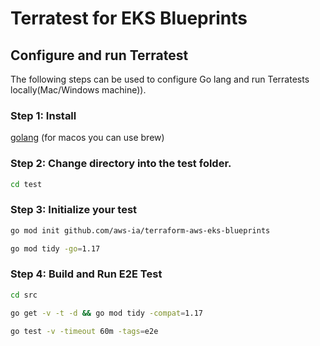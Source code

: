 # Terratest for EKS Blueprints

## Configure and run Terratest

The following steps can be used to configure Go lang and run Terratests locally(Mac/Windows machine)).

### Step 1: Install

[golang](https://go.dev/doc/install) (for macos you can use brew)

### Step 2: Change directory into the test folder.

```sh
cd test
```

### Step 3: Initialize your test

```sh
go mod init github.com/aws-ia/terraform-aws-eks-blueprints

go mod tidy -go=1.17
```

### Step 4: Build and Run E2E Test

```sh
cd src

go get -v -t -d && go mod tidy -compat=1.17

go test -v -timeout 60m -tags=e2e
```
